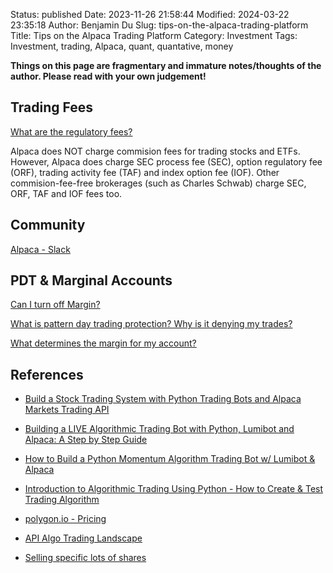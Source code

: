 Status: published
Date: 2023-11-26 21:58:44
Modified: 2024-03-22 23:35:18
Author: Benjamin Du
Slug: tips-on-the-alpaca-trading-platform
Title: Tips on the Alpaca Trading Platform
Category: Investment
Tags: Investment, trading, Alpaca, quant, quantative, money

**Things on this page are fragmentary and immature notes/thoughts of the author. Please read with your own judgement!**

## Trading Fees

[What are the regulatory fees?](https://alpaca.markets/support/regulatory-fees)

Alpaca does NOT charge commision fees for trading stocks and ETFs.
However, 
Alpaca does charge SEC process fee (SEC), option regulatory fee (ORF), trading activity fee (TAF) and index option fee (IOF).
Other commision-fee-free brokerages (such as Charles Schwab)
charge SEC, ORF, TAF and IOF fees too.

## Community

[Alpaca - Slack](https://app.slack.com/client/TD8AD6C1J/CEL9HCSN4)

## PDT & Marginal Accounts

[Can I turn off Margin?](https://alpaca.markets/support/turn-off-margin)

[What is pattern day trading protection? Why is it denying my trades?](https://alpaca.markets/support/pattern-day-trading-protection)

[What determines the margin for my account?](https://alpaca.markets/support/determine-margin-account)

## References

- [Build a Stock Trading System with Python Trading Bots and Alpaca Markets Trading API](https://www.youtube.com/watch?v=8Vg8GKWrV5M)

- [Building a LIVE Algorithmic Trading Bot with Python, Lumibot and Alpaca: A Step by Step Guide](https://www.youtube.com/watch?v=Dek7sKHJ7Zw)

- [How to Build a Python Momentum Algorithm Trading Bot w/ Lumibot & Alpaca](https://www.youtube.com/watch?v=YjONqP78HHw)

- [Introduction to Algorithmic Trading Using Python - How to Create & Test Trading Algorithm](https://www.youtube.com/watch?v=fqltiq5EahU)

- [polygon.io - Pricing](https://polygon.io/pricing)

- [API Algo Trading Landscape](https://alpaca.markets/learn/algo-trading-landscape/)

- [Selling specific lots of shares](https://forum.alpaca.markets/t/selling-specific-lots-of-shares/956)
